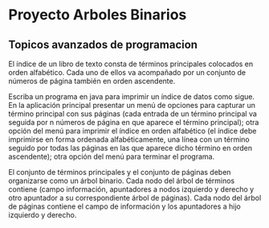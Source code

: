 # Proyecto Arboles Binarios 
## Topicos avanzados de programacion
El índice de un libro de texto consta de términos principales colocados en orden alfabético. Cada uno de ellos va acompañado por un conjunto de números de página también en orden ascendente.



Escriba un programa en java para imprimir un índice de datos como sigue.
En la aplicación principal presentar un menú de opciones para capturar un término principal con sus páginas 
(cada entrada de un término principal va seguida por n números de página en que aparece el término principal); 
otra opción del menú para imprimir el índice en orden alfabético (el índice debe imprimirse en forma ordenada alfabéticamente, 
una línea con un término seguido por todas las páginas en las que aparece dicho término en orden ascendente); otra opción del menú para terminar el programa.



El conjunto de términos principales y el conjunto de páginas deben organizarse como un árbol binario. 
Cada nodo del árbol de términos contiene (campo información, apuntadores a nodos izquierdo y derecho y otro apuntador a su correspondiente árbol de páginas). 
Cada nodo del árbol de páginas contiene el campo de información y los apuntadores a hijo izquierdo y derecho.